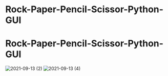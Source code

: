 ﻿# Rock-Paper-Pencil-Scissor-Python-GUI
# Rock-Paper-Pencil-Scissor-Python-GUI
![2021-09-13 (2)](https://user-images.githubusercontent.com/88131508/133028028-8496fb44-364b-4266-bd33-4e6d5d9c3c1b.png)
![2021-09-13 (4)](https://user-images.githubusercontent.com/88131508/133028433-93bb52d4-ef90-4f0c-b179-52c07b09ca15.png)

